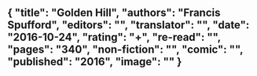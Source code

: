 {
 "title": "Golden Hill",
 "authors": "Francis Spufford",
 "editors": "",
 "translator": "",
 "date": "2016-10-24",
 "rating": "+",
 "re-read": "",
 "pages": "340",
 "non-fiction": "",
 "comic": "",
 "published": "2016",
 "image": ""
}
---

